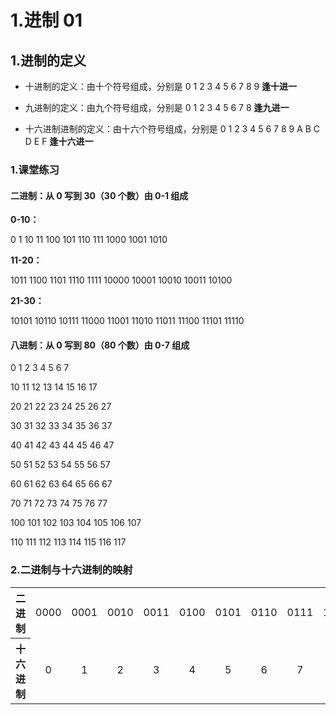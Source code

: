# 1.进制 01

## 1.进制的定义

- 十进制的定义：由十个符号组成，分别是 0 1 2 3 4 5 6 7 8 9 **逢十进一**

- 九进制的定义：由九个符号组成，分别是 0 1 2 3 4 5 6 7 8 **逢九进一**

- 十六进制进制的定义：由十六个符号组成，分别是 0 1 2 3 4 5 6 7 8 9 A B C D E F **逢十六进一**

### 1.课堂练习

#### 二进制：从 0 写到 30（30 个数）由 0-1 组成

**0-10：**

0 1 10 11 100 101 110 111 1000 1001 1010

**11-20：**

1011 1100 1101 1110 1111 10000 10001 10010 10011 10100

**21-30：**

10101 10110 10111 11000 11001 11010 11011 11100 11101 11110

#### 八进制：从 0 写到 80（80 个数）由 0-7 组成

0 1 2 3 4 5 6 7

10 11 12 13 14 15 16 17

20 21 22 23 24 25 26 27

30 31 32 33 34 35 36 37

40 41 42 43 44 45 46 47

50 51 52 53 54 55 56 57

60 61 62 63 64 65 66 67

70 71 72 73 74 75 76 77

100 101 102 103 104 105 106 107

110 111 112 113 114 115 116 117

### 2.二进制与十六进制的映射


<table>
  <tr>
    <th>二进制</th>
    <td>0000</td>
    <td>0001</td>
    <td>0010</td>
    <td>0011</td>
    <td>0100</td>
    <td>0101</td>
    <td>0110</td>
    <td>0111</td>
    <td>1000</td>
    <td>1001</td>
    <td>1010</td>
    <td>1011</td>
    <td>1100</td>
    <td>1101</td>
    <td>1110</td>
    <td>1111</td>
  </tr>
  <tr align="center">
    <th>十六进制</th>
    <td>0</td>
    <td>1</td>
    <td>2</td>
    <td>3</td>
    <td>4</td>
    <td>5</td>
    <td>6</td>
    <td>7</td>
    <td>8</td>
    <td>9</td>
    <td>A</td>
    <td>B</td>
    <td>C</td>
    <td>D</td>
    <td>E</td>
    <td>F</td>
  </tr>
</table>